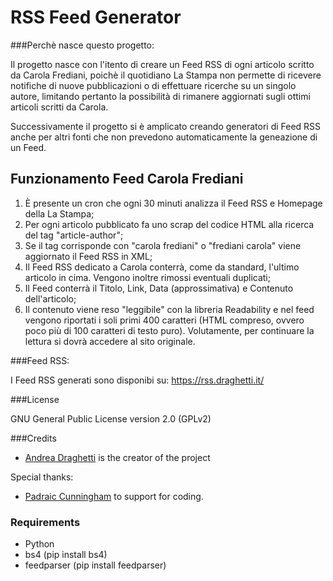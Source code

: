 # RSS Feed Generator

###Perchè nasce questo progetto:

Il progetto nasce con l'itento di creare un Feed RSS di ogni articolo scritto da Carola Frediani, poichè il quotidiano La Stampa non permette di ricevere notifiche di nuove pubblicazioni o di effettuare ricerche su un singolo autore, limitando pertanto la possibilità di rimanere aggiornati sugli ottimi articoli scritti da Carola.

Successivamente il progetto si è amplicato creando generatori di Feed RSS anche per altri fonti che non prevedono automaticamente la geneazione di un Feed.

## Funzionamento Feed Carola Frediani

1. È presente un cron che ogni 30 minuti analizza il Feed RSS e Homepage della La Stampa;
2. Per ogni articolo pubblicato fa uno scrap del codice HTML alla ricerca del tag "article-author";
3. Se il tag corrisponde con "carola frediani" o "frediani carola" viene aggiornato il Feed RSS in XML;
4. Il Feed RSS dedicato a Carola conterrà, come da standard, l'ultimo articolo in cima. Vengono inoltre rimossi eventuali duplicati;
5. Il Feed conterrà il Titolo, Link, Data (approssimativa) e Contenuto dell'articolo;
6. Il contenuto viene reso "leggibile" con la libreria Readability e nel feed vengono riportati i soli primi 400 caratteri (HTML compreso, ovvero poco più di 100 caratteri di testo puro). Volutamente, per continuare la lettura si dovrà accedere al sito originale.

###Feed RSS:

I Feed RSS generati sono disponibi su: https://rss.draghetti.it/

###License

GNU General Public License version 2.0 (GPLv2)

###Credits

* [Andrea Draghetti](https://twitter.com/AndreaDraghetti) is the creator of the project

Special thanks:

* [Padraic Cunningham](http://stackexchange.com/users/2456564/padraic-cunningham?tab=accounts) to support for coding.

### Requirements
- Python
- bs4 (pip install bs4)
- feedparser (pip install feedparser)